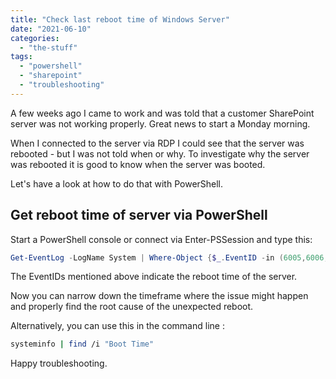 ```yaml
---
title: "Check last reboot time of Windows Server"
date: "2021-06-10"
categories: 
  - "the-stuff"
tags: 
  - "powershell"
  - "sharepoint"
  - "troubleshooting"
---
```


A few weeks ago I came to work and was told that a customer SharePoint server was not working properly. Great news to start a Monday morning.

When I connected to the server via RDP I could see that the server was rebooted - but I was not told when or why. To investigate why the server was rebooted it is good to know when the server was booted.

Let's have a look at how to do that with PowerShell.

## Get reboot time of server via PowerShell

Start a PowerShell console or connect via Enter-PSSession and type this:

```powershell
Get-EventLog -LogName System | Where-Object {$_.EventID -in (6005,6006,6008,6009,1074,1076)} | Format-Table TimeGenerated,EventID,Message -AutoSize -Wrap
```

The EventIDs mentioned above indicate the reboot time of the server.

Now you can narrow down the timeframe where the issue might happen and properly find the root cause of the unexpected reboot.

Alternatively, you can use this in the command line :

```bash
systeminfo | find /i "Boot Time" 
```

Happy troubleshooting.

